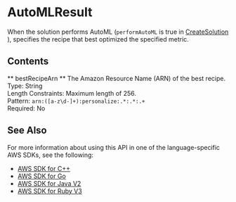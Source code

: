 # AutoMLResult<a name="API_AutoMLResult"></a>

When the solution performs AutoML \(`performAutoML` is true in [ CreateSolution ](API_CreateSolution.md)\), specifies the recipe that best optimized the specified metric\.

## Contents<a name="API_AutoMLResult_Contents"></a>

 ** bestRecipeArn **   <a name="personalize-Type-AutoMLResult-bestRecipeArn"></a>
The Amazon Resource Name \(ARN\) of the best recipe\.  
Type: String  
Length Constraints: Maximum length of 256\.  
Pattern: `arn:([a-z\d-]+):personalize:.*:.*:.+`   
Required: No

## See Also<a name="API_AutoMLResult_SeeAlso"></a>

For more information about using this API in one of the language\-specific AWS SDKs, see the following:
+  [ AWS SDK for C\+\+](https://docs.aws.amazon.com/goto/SdkForCpp/personalize-2018-05-22/AutoMLResult) 
+  [ AWS SDK for Go](https://docs.aws.amazon.com/goto/SdkForGoV1/personalize-2018-05-22/AutoMLResult) 
+  [ AWS SDK for Java V2](https://docs.aws.amazon.com/goto/SdkForJavaV2/personalize-2018-05-22/AutoMLResult) 
+  [ AWS SDK for Ruby V3](https://docs.aws.amazon.com/goto/SdkForRubyV3/personalize-2018-05-22/AutoMLResult) 